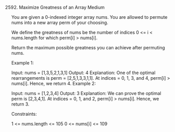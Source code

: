 2592. Maximize Greatness of an Array
Medium

You are given a 0-indexed integer array nums. You are allowed to permute nums into a new array perm of your choosing.

We define the greatness of nums be the number of indices 0 <= i < nums.length for which perm[i] > nums[i].

Return the maximum possible greatness you can achieve after permuting nums.

 

Example 1:

Input: nums = [1,3,5,2,1,3,1]
Output: 4
Explanation: One of the optimal rearrangements is perm = [2,5,1,3,3,1,1].
At indices = 0, 1, 3, and 4, perm[i] > nums[i]. Hence, we return 4.
Example 2:

Input: nums = [1,2,3,4]
Output: 3
Explanation: We can prove the optimal perm is [2,3,4,1].
At indices = 0, 1, and 2, perm[i] > nums[i]. Hence, we return 3.
 

Constraints:

1 <= nums.length <= 105
0 <= nums[i] <= 109
